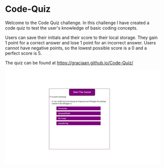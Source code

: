 # Code-Quiz
Welcome to the Code Quiz challenge.
In this challenge I have created a code quiz to test the user's knowledge of basic coding concepts.

Users can save their initials and their score to their local storage. They gain 1 point for a correct answer and lose 1 point for an incorrect answer. Users cannot have negative points, so the lowest possible score is a 0 and a perfect score is 5.

The quiz can be found at https://graciaan.github.io/Code-Quiz/

![Screenshot](/assets/quizscreenshot.jpg)